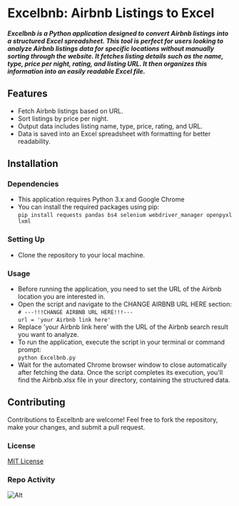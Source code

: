 # Excelbnb: Airbnb Listings to Excel
##### Excelbnb is a Python application designed to convert Airbnb listings into a structured Excel spreadsheet. This tool is perfect for users looking to analyze Airbnb listings data for specific locations without manually sorting through the website. It fetches listing details such as the name, type, price per night, rating, and listing URL. It then organizes this information into an easily readable Excel file.

## Features
- Fetch Airbnb listings based on URL.<br>
- Sort listings by price per night.<br>
- Output data includes listing name, type, price, rating, and URL.<br>
- Data is saved into an Excel spreadsheet with formatting for better readability.

## Installation

### Dependencies
- This application requires Python 3.x and Google Chrome<br>
- You can install the required packages using pip:<br>
`pip install requests pandas bs4 selenium webdriver_manager openpyxl lxml`

### Setting Up
- Clone the repository to your local machine. <br>


### Usage
- Before running the application, you need to set the URL of the Airbnb location you are interested in. <br>
- Open the script and navigate to the CHANGE AIRBNB URL HERE section:<br>
`# ---!!!CHANGE AIRBNB URL HERE!!!---`<br>
`url = 'your Airbnb link here'`<br>
- Replace 'your Airbnb link here' with the URL of the Airbnb search result you want to analyze.<br>
- To run the application, execute the script in your terminal or command prompt:<br>
`python Excelbnb.py`<br>
- Wait for the automated Chrome browser window to close automatically after fetching the data. Once the script completes its execution, you'll find the Airbnb.xlsx file in your directory, containing the structured data.

## Contributing
Contributions to Excelbnb are welcome! Feel free to fork the repository, make your changes, and submit a pull request.

### License
[MIT License](https://github.com/TinsleyDevers/Excelbnb?tab=MIT-1-ov-file#readme)

### Repo Activity
![Alt](https://repobeats.axiom.co/api/embed/f91db6979601f2b28da3f2e547a61f4df7b0d929.svg "Repobeats analytics image")
